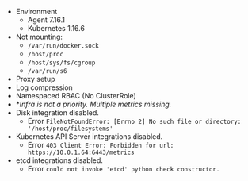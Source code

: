 
* Environment
  * Agent 7.16.1
  * Kubernetes 1.16.6
* Not mounting:
  * `/var/run/docker.sock`
  * `/host/proc`
  * `/host/sys/fs/cgroup`
  * `/var/run/s6`
* Proxy setup
* Log compression
* Namespaced RBAC (No ClusterRole)
* **Infra is not a priority.  Multiple metrics missing.*
* Disk integration disabled.
  * Error `FileNotFoundError: [Errno 2] No such file or directory: '/host/proc/filesystems'`
* Kubernetes API Server integrations disabled.
  * Error `403 Client Error: Forbidden for url: https://10.0.1.64:6443/metrics`
* etcd integrations disabled.
  * Error `could not invoke 'etcd' python check constructor.`
